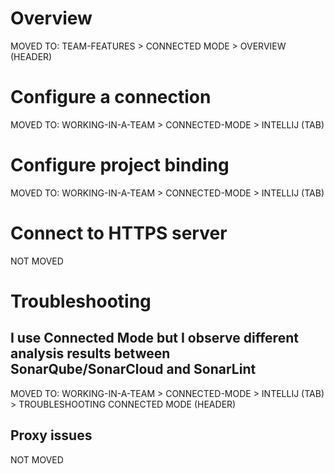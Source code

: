 # Overview

MOVED TO: TEAM-FEATURES > CONNECTED MODE > OVERVIEW (HEADER)

# Configure a connection

MOVED TO: WORKING-IN-A-TEAM > CONNECTED-MODE > INTELLIJ (TAB)

# Configure project binding

MOVED TO: WORKING-IN-A-TEAM > CONNECTED-MODE > INTELLIJ (TAB)

# Connect to HTTPS server

NOT MOVED 

# Troubleshooting

## I use Connected Mode but I observe different analysis results between SonarQube/SonarCloud and SonarLint

MOVED TO: WORKING-IN-A-TEAM > CONNECTED-MODE > INTELLIJ (TAB) > TROUBLESHOOTING CONNECTED MODE (HEADER)

## Proxy issues

NOT MOVED 